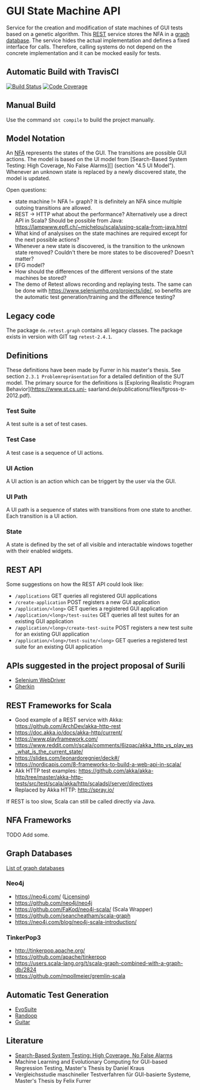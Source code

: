 # GUI State Machine API

Service for the creation and modification of state machines of GUI tests based on a genetic algorithm.
This [REST](https://en.wikipedia.org/wiki/Representational_state_transfer) service stores the NFA in a [graph database](https://en.wikipedia.org/wiki/Graph_database).
The service hides the actual implementation and defines a fixed interface for calls.
Therefore, calling systems do not depend on the concrete implementation and it can be mocked easily for tests.

## Automatic Build with TravisCI
[![Build Status](https://travis-ci.org/retest/gui-state-machine-api.svg?branch=master)](https://travis-ci.org/retest/gui-state-machine-api)
[![Code Coverage](https://img.shields.io/codecov/c/github/retest/gui-state-machine-api/master.svg)](https://codecov.io/github/retest/gui-state-machine-api?branch=master)

## Manual Build
Use the command `sbt compile` to build the project manually.

## Model Notation
An [NFA](https://en.wikipedia.org/wiki/Nondeterministic_finite_automaton) represents the states of the GUI.
The transitions are possible GUI actions.
The model is based on the UI model from [Search-Based System Testing: High Coverage, No False Alarms][] (section "4.5 UI Model").
Whenever an unknown state is replaced by a newly discovered state, the model is updated.

Open questions:

* state machine != NFA != graph? It is definitely an NFA since multiple outoing transitions are allowed.
* REST -> HTTP what about the performance? Alternatively use a direct API in Scala? Should be possible from Java: <https://lampwww.epfl.ch/~michelou/scala/using-scala-from-java.html>
* What kind of analysises on the state machines are required except for the next possible actions?
* Whenever a new state is discovered, is the transition to the unknown state removed? Couldn't there be more states to be discovered? Doesn't matter?
* EFG model?
* How should the differences of the different versions of the state machines be stored?
* The demo of Retest allows recording and replaying tests. The same can be done with <https://www.seleniumhq.org/projects/ide/>, so benefits are the automatic test generation/training and the difference testing?

## Legacy code
The package `de.retest.graph` contains all legacy classes.
The package exists in version with GIT tag `retest-2.4.1`.

## Definitions
These definitions have been made by Furrer in his master's thesis.
See section `2.3.1 Problemrepräsentation` for a detailed definition of the SUT model.
The primary source for the definitions is [Exploring Realistic Program Behavior](https://www.st.cs.uni-
saarland.de/publications/files/fgross-tr-2012.pdf).

### Test Suite
A test suite is a set of test cases.

### Test Case
A test case is a sequence of UI actions.

### UI Action
A UI action is an action which can be triggert by the user via the GUI.

### UI Path
A UI path is a sequence of states with transitions from one state to another.
Each transition is a UI action.

### State
A state is defined by the set of all visible and interactable windows together with their enabled widgets.

## REST API
Some suggestions on how the REST API could look like:

* `/applications` GET queries all registered GUI applications
* `/create-application` POST registers a new GUI application
* `/application/<long>` GET queries a registered GUI application
* `/application/<long>/test-suites` GET queries all test suites for an existing GUI application
* `/application/<long>/create-test-suite` POST registers a new test suite for an existing GUI application
* `/application/<long>/test-suite/<long>` GET queries a registered test suite for an existing GUI application

## APIs suggested in the project proposal of Surili
* [Selenium WebDriver](http://seleniumhq.org/docs/03_webdriver.jsp)
* [Gherkin](https://github.com/cucumber/cucumber/wiki/Gherkin)

## REST Frameworks for Scala
* Good example of a REST service with Akka: <https://github.com/ArchDev/akka-http-rest>
* <https://doc.akka.io/docs/akka-http/current/>
* <https://www.playframework.com/>
* <https://www.reddit.com/r/scala/comments/6izqac/akka_http_vs_play_ws_what_is_the_current_state/>
* <https://slides.com/leonardoregnier/deck#/>
* <https://nordicapis.com/8-frameworks-to-build-a-web-api-in-scala/>
* Akk HTTP test examples: <https://github.com/akka/akka-http/tree/master/akka-http-tests/src/test/scala/akka/http/scaladsl/server/directives>
* Replaced by Akka HTTP: <http://spray.io/>

If REST is too slow, Scala can still be called directly via Java.

## NFA Frameworks
TODO Add some.

## Graph Databases
[List of graph databases](https://en.wikipedia.org/wiki/Graph_database#List_of_graph_databases)

### Neo4j
* https://neo4j.com/ ([Licensing](https://neo4j.com/licensing/))
* https://github.com/neo4j/neo4j
* https://github.com/FaKod/neo4j-scala/ (Scala Wrapper)
* https://github.com/seancheatham/scala-graph
* https://neo4j.com/blog/neo4j-scala-introduction/

### TinkerPop3
* http://tinkerpop.apache.org/
* https://github.com/apache/tinkerpop
* https://users.scala-lang.org/t/scala-graph-combined-with-a-graph-db/2824
* https://github.com/mpollmeier/gremlin-scala

## Automatic Test Generation
* [EvoSuite](http://www.evosuite.org/)
* [Randoop](https://randoop.github.io/randoop/)
* [Guitar](https://sourceforge.net/projects/guitar/)

## Literature
* [Search-Based System Testing: High Coverage, No False Alarms](https://dl.acm.org/citation.cfm?id=2336762)
* Machine Learning and Evolutionary Computing for GUI-based Regression Testing, Master's Thesis by Daniel Kraus
* Vergleichsstudie maschineller Testverfahren für GUI-basierte Systeme, Master's Thesis by Felix Furrer